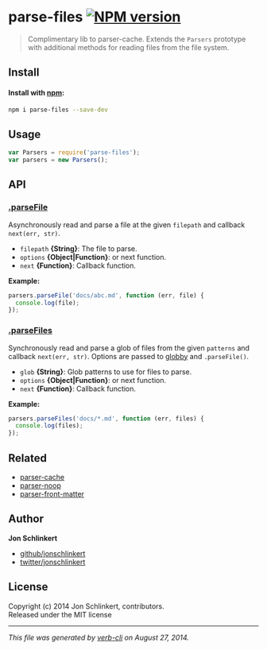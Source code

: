 # parse-files [![NPM version](https://badge.fury.io/js/parse-files.svg)](http://badge.fury.io/js/parse-files)


> Complimentary lib to parser-cache. Extends the `Parsers` prototype with additional methods for reading files from the file system.

## Install
#### Install with [npm](npmjs.org):

```bash
npm i parse-files --save-dev
```

## Usage

```js
var Parsers = require('parse-files');
var parsers = new Parsers();
```

## API
### [.parseFile](index.js#L28)

Asynchronously read and parse a file at the given `filepath` and callback `next(err, str)`.

* `filepath` **{String}**: The file to parse.    
* `options` **{Object|Function}**: or next function.    
* `next` **{Function}**: Callback function.    

**Example:**

```js
parsers.parseFile('docs/abc.md', function (err, file) {
  console.log(file);
});
```

### [.parseFiles](index.js#L66)

Synchronously read and parse a glob of files from the given `patterns` and callback `next(err, str)`. Options are passed to [globby] and `.parseFile()`.

* `glob` **{String}**: Glob patterns to use for files to parse.    
* `options` **{Object|Function}**: or next function.    
* `next` **{Function}**: Callback function.    

**Example:**

```js
parsers.parseFiles('docs/*.md', function (err, files) {
  console.log(files);
});
```

## Related

* [parser-cache](https://github.com/jonschlinkert/parser-cache)
* [parser-noop](https://github.com/jonschlinkert/parser-noop)
* [parser-front-matter](https://github.com/jonschlinkert/parser-front-matter)

## Author

**Jon Schlinkert**
 
+ [github/jonschlinkert](https://github.com/jonschlinkert)
+ [twitter/jonschlinkert](http://twitter.com/jonschlinkert) 

## License
Copyright (c) 2014 Jon Schlinkert, contributors.  
Released under the MIT license

***

_This file was generated by [verb-cli](https://github.com/assemble/verb-cli) on August 27, 2014._


[gray-matter]: https://github.com/jonschlinkert/gray-matter
[globby]: https://github.com/sindresorhus/globby